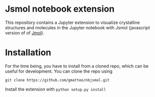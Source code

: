 Jsmol notebook extension
========================

This repository contains a Jupyter extension to visualize crystalline structures and molecules
in the Jupyter notebook with Jsmol (javascript version of of [Jmol](www.jmol.org)).

Installation
============

For the time being, you have to install from a cloned repo, which can be useful for development.
You can clone the repo using

    git clone https://github.com/gmatteo/nbjsmol.git 

Install the extension with `python setup.py install`